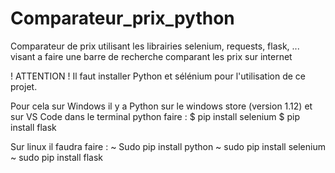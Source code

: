 # Comparateur_prix_python
Comparateur de prix utilisant les librairies selenium, requests, flask, ... visant a faire une barre de recherche comparant les prix sur internet

! ATTENTION ! 
Il faut installer Python et sélénium pour l'utilisation de ce projet. 

Pour cela sur Windows il y a Python sur le windows store (version 1.12) 
et sur VS Code dans le terminal python faire :
$ pip install selenium 
$ pip install flask

Sur linux il faudra faire :
~ Sudo pip install python
~ sudo pip install selenium
~ sudo pip install flask
